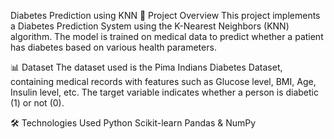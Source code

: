 Diabetes Prediction using KNN
📌 Project Overview
This project implements a Diabetes Prediction System using the K-Nearest Neighbors (KNN) algorithm. The model is trained on medical data to predict whether a patient has diabetes based on various health parameters.

📊 Dataset
The dataset used is the Pima Indians Diabetes Dataset, containing medical records with features such as Glucose level, BMI, Age, Insulin level, etc. The target variable indicates whether a person is diabetic (1) or not (0).

🛠 Technologies Used
Python
Scikit-learn
Pandas & NumPy